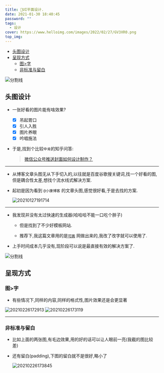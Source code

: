 ```yaml
---
title: 🙌UI平面设计.
date: 2021-01-30 18:40:45
password: ""
tags:
  - 设计
cover: https://www.helloimg.com/images/2022/02/27/GV3XR0.png
top_img:
---
```


<!--
 * @?: *********************************************************************
 * @Author: Weidows
 * @Date: 2021-01-30 18:40:45
 * @LastEditors: Weidows
 * @LastEditTime: 2021-03-13 17:19:50
 * @FilePath: \Weidowsd:\Game\Github\Blog-private\source\_posts\design\UI-design.md
 * @Description:
 * @!: *********************************************************************
-->

- [头图设计](#头图设计)
- [呈现方式](#呈现方式)
  - [图>字](#图字)
  - [非标准与留白](#非标准与留白)

<a>![分割线](https://cdn.jsdelivr.net/gh/Weidows/Images/img/divider.png)</a>

## 头图设计

- 一张好看的图片能有啥效果?

  - [x] 吊起胃口
  - [x] 引人入胜
  - [x] 图片养眼
  - [x] 吟唱施法

- 于是,找到个比较`中肯`的知乎问答:

  > [微信公众号推送封面如何设计制作？](https://www.zhihu.com/question/313933884)

---

- 从博客文章头图无从下手切入的,以往就是百度谷歌搜关键词,找一个好看的图,但是耦合性太差,想找个流水线式解决方案.

- 起初是因为看到 `@小康博客` 的文章头图,感觉很好看,于是去找的方案.

  <img src="https://www.helloimg.com/images/2022/02/27/GV49wA.png" alt="20210127191714" />

---

- 我发现并没有太过快速的生成器(哈哈哈不能一口吃个胖子)

  - 但是找到了不少好模板网站.

  - 推荐下,我这篇文章用的是[`可画`](https://www.canva.cn/) 网做出来的,我改了改字就可以使用了.

- 上手时间成本几乎没有,现阶段可以说是最直接有效的解决方案了.

<a>![分割线](https://cdn.jsdelivr.net/gh/Weidows/Images/img/divider.png)</a>

## 呈现方式

### 图>字

- 有些情况下,同样的内容,同样的格式性,图片效果还是会更显著

<img src="https://www.helloimg.com/images/2022/02/27/GVmbFr.png" alt="20210226172913" />

<img src="https://www.helloimg.com/images/2022/02/27/GVmnUq.png" alt="20210226173119" />

---

### 非标准与留白

- 比如上面的两张图,有毛边效果,用的好的话可以让人眼前一亮(我截的图比较差)

- 还有留白(padding),下图的留白就不是很好,略小了

  <img src="https://www.helloimg.com/images/2022/02/27/GVmiTc.png" alt="20210226173845" />
